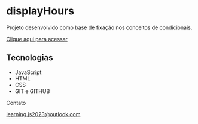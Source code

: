 # displayHours



Projeto desenvolvido como base de fixação nos conceitos de condicionais.

[Clique aqui para acessar](https://naillath.github.io/displayHours/)

## Tecnologias

- JavaScript
- HTML
- CSS
- GIT e GITHUB

Contato

learning.js2023@outlook.com
